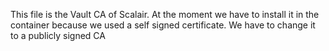 This file is the Vault CA of Scalair. At the moment we have to install it in the container because we used a self signed certificate. We have to change it to a publicly signed CA